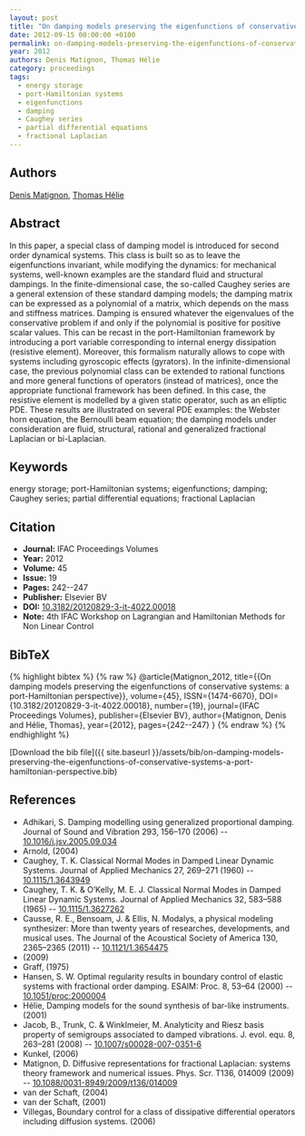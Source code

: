 ```yaml
---
layout: post
title: "On damping models preserving the eigenfunctions of conservative systems: a port-Hamiltonian perspective"
date: 2012-09-15 00:00:00 +0100
permalink: on-damping-models-preserving-the-eigenfunctions-of-conservative-systems-a-port-hamiltonian-perspective
year: 2012
authors: Denis Matignon, Thomas Hélie
category: proceedings
tags:
  - energy storage
  - port-Hamiltonian systems
  - eigenfunctions
  - damping
  - Caughey series
  - partial differential equations
  - fractional Laplacian
---
```

 
## Authors
[Denis Matignon](authors/denis-matignon), [Thomas Hélie](authors/thomas-helie)
 
## Abstract
In this paper, a special class of damping model is introduced for second order dynamical systems. This class is built so as to leave the eigenfunctions invariant, while modifying the dynamics: for mechanical systems, well-known examples are the standard fluid and structural dampings. In the finite-dimensional case, the so-called Caughey series are a general extension of these standard damping models; the damping matrix can be expressed as a polynomial of a matrix, which depends on the mass and stiffness matrices. Damping is ensured whatever the eigenvalues of the conservative problem if and only if the polynomial is positive for positive scalar values. This can be recast in the port-Hamiltonian framework by introducing a port variable corresponding to internal energy dissipation (resistive element). Moreover, this formalism naturally allows to cope with systems including gyroscopic effects (gyrators). In the infinite-dimensional case, the previous polynomial class can be extended to rational functions and more general functions of operators (instead of matrices), once the appropriate functional framework has been defined. In this case, the resistive element is modelled by a given static operator, such as an elliptic PDE. These results are illustrated on several PDE examples: the Webster horn equation, the Bernoulli beam equation; the damping models under consideration are fluid, structural, rational and generalized fractional Laplacian or bi-Laplacian.
 
## Keywords
energy storage; port-Hamiltonian systems; eigenfunctions; damping; Caughey series; partial differential equations; fractional Laplacian
 
## Citation
- **Journal:** IFAC Proceedings Volumes
- **Year:** 2012
- **Volume:** 45
- **Issue:** 19
- **Pages:** 242--247
- **Publisher:** Elsevier BV
- **DOI:** [10.3182/20120829-3-it-4022.00018](https://doi.org/10.3182/20120829-3-it-4022.00018)
- **Note:** 4th IFAC Workshop on Lagrangian and Hamiltonian Methods for Non Linear Control
 
## BibTeX
{% highlight bibtex %}
{% raw %}
@article{Matignon_2012,
  title={{On damping models preserving the eigenfunctions of conservative systems: a port-Hamiltonian perspective}},
  volume={45},
  ISSN={1474-6670},
  DOI={10.3182/20120829-3-it-4022.00018},
  number={19},
  journal={IFAC Proceedings Volumes},
  publisher={Elsevier BV},
  author={Matignon, Denis and Hélie, Thomas},
  year={2012},
  pages={242--247}
}
{% endraw %}
{% endhighlight %}
 
[Download the bib file]({{ site.baseurl }}/assets/bib/on-damping-models-preserving-the-eigenfunctions-of-conservative-systems-a-port-hamiltonian-perspective.bib)
 
## References
- Adhikari, S. Damping modelling using generalized proportional damping. Journal of Sound and Vibration 293, 156–170 (2006) -- [10.1016/j.jsv.2005.09.034](https://doi.org/10.1016/j.jsv.2005.09.034)
- Arnold, (2004)
- Caughey, T. K. Classical Normal Modes in Damped Linear Dynamic Systems. Journal of Applied Mechanics 27, 269–271 (1960) -- [10.1115/1.3643949](https://doi.org/10.1115/1.3643949)
- Caughey, T. K. & O’Kelly, M. E. J. Classical Normal Modes in Damped Linear Dynamic Systems. Journal of Applied Mechanics 32, 583–588 (1965) -- [10.1115/1.3627262](https://doi.org/10.1115/1.3627262)
- Causse, R. E., Bensoam, J. & Ellis, N. Modalys, a physical modeling synthesizer: More than twenty years of researches, developments, and musical uses. The Journal of the Acoustical Society of America 130, 2365–2365 (2011) -- [10.1121/1.3654475](https://doi.org/10.1121/1.3654475)
- (2009)
- Graff, (1975)
- Hansen, S. W. Optimal regularity results in boundary control of elastic systems with fractional order damping. ESAIM: Proc. 8, 53–64 (2000) -- [10.1051/proc:2000004](https://doi.org/10.1051/proc:2000004)
- Hélie, Damping models for the sound synthesis of bar-like instruments. (2001)
- Jacob, B., Trunk, C. & Winklmeier, M. Analyticity and Riesz basis property of semigroups associated to damped vibrations. J. evol. equ. 8, 263–281 (2008) -- [10.1007/s00028-007-0351-6](https://doi.org/10.1007/s00028-007-0351-6)
- Kunkel, (2006)
- Matignon, D. Diffusive representations for fractional Laplacian: systems theory framework and numerical issues. Phys. Scr. T136, 014009 (2009) -- [10.1088/0031-8949/2009/t136/014009](https://doi.org/10.1088/0031-8949/2009/t136/014009)
- van der Schaft, (2004)
- van der Schaft, (2001)
- Villegas, Boundary control for a class of dissipative differential operators including diffusion systems. (2006)

